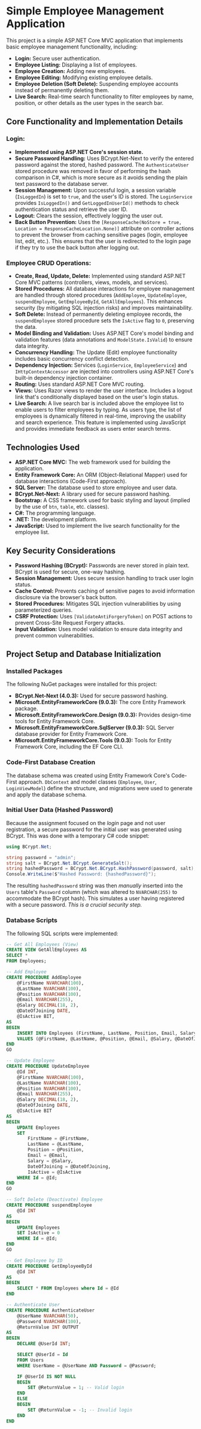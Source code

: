 # Simple Employee Management Application

This project is a simple ASP.NET Core MVC application that implements basic employee management functionality, including:

- **Login:** Secure user authentication.
- **Employee Listing:** Displaying a list of employees.
- **Employee Creation:** Adding new employees.
- **Employee Editing:** Modifying existing employee details.
- **Employee Deletion (Soft Delete):** Suspending employee accounts instead of permanently deleting them.
- **Live Search:** Real-time search functionality to filter employees by name, position, or other details as the user types in the search bar.

## Core Functionality and Implementation Details

### Login:

- **Implemented using ASP.NET Core's session state.**
- **Secure Password Handling:** Uses BCrypt.Net-Next to verify the entered password against the stored, hashed password. The `AuthenticateUser` stored procedure was removed in favor of performing the hash comparison in C#, which is more secure as it avoids sending the plain text password to the database server.
- **Session Management:** Upon successful login, a session variable (`IsLoggedIn`) is set to `true`, and the user's ID is stored. The `LoginService` provides `IsLoggedIn()` and `GetLoggedInUserId()` methods to check authentication status and retrieve the user ID.
- **Logout:** Clears the session, effectively logging the user out.
- **Back Button Prevention:** Uses the `[ResponseCache(NoStore = true, Location = ResponseCacheLocation.None)]` attribute on controller actions to prevent the browser from caching sensitive pages (login, employee list, edit, etc.). This ensures that the user is redirected to the login page if they try to use the back button after logging out.

### Employee CRUD Operations:

- **Create, Read, Update, Delete:** Implemented using standard ASP.NET Core MVC patterns (controllers, views, models, and services).
- **Stored Procedures:** All database interactions for employee management are handled through stored procedures (`AddEmployee`, `UpdateEmployee`, `suspendEmployee`, `GetEmployeeById`, `GetAllEmployees`). This enhances security (by mitigating SQL injection risks) and improves maintainability.
- **Soft Delete:** Instead of permanently deleting employee records, the `suspendEmployee` stored procedure sets the `IsActive` flag to `0`, preserving the data.
- **Model Binding and Validation:** Uses ASP.NET Core's model binding and validation features (data annotations and `ModelState.IsValid`) to ensure data integrity.
- **Concurrency Handling:** The Update (Edit) employee functionality includes basic concurrency conflict detection.
- **Dependency Injection:** Services (`LoginService`, `EmployeeService`) and `IHttpContextAccessor` are injected into controllers using ASP.NET Core's built-in dependency injection container.
- **Routing:** Uses standard ASP.NET Core MVC routing.
- **Views:** Uses Razor views to render the user interface. Includes a logout link that's conditionally displayed based on the user's login status.
- **Live Search:** A live search bar is included above the employee list to enable users to filter employees by typing. As users type, the list of employees is dynamically filtered in real-time, improving the usability and search experience. This feature is implemented using JavaScript and provides immediate feedback as users enter search terms.

## Technologies Used

- **ASP.NET Core MVC:** The web framework used for building the application.
- **Entity Framework Core:** An ORM (Object-Relational Mapper) used for database interactions (Code-First approach).
- **SQL Server:** The database used to store employee and user data.
- **BCrypt.Net-Next:** A library used for secure password hashing.
- **Bootstrap:** A CSS framework used for basic styling and layout (implied by the use of `btn`, `table`, etc. classes).
- **C#:** The programming language.
- **.NET:** The development platform.
- **JavaScript:** Used to implement the live search functionality for the employee list.

## Key Security Considerations

- **Password Hashing (BCrypt):** Passwords are never stored in plain text. BCrypt is used for secure, one-way hashing.
- **Session Management:** Uses secure session handling to track user login status.
- **Cache Control:** Prevents caching of sensitive pages to avoid information disclosure via the browser's back button.
- **Stored Procedures:** Mitigates SQL injection vulnerabilities by using parameterized queries.
- **CSRF Protection:** Uses `[ValidateAntiForgeryToken]` on POST actions to prevent Cross-Site Request Forgery attacks.
- **Input Validation:** Uses model validation to ensure data integrity and prevent common vulnerabilities.

## Project Setup and Database Initialization

### Installed Packages

The following NuGet packages were installed for this project:

- **BCrypt.Net-Next (4.0.3):** Used for secure password hashing.
- **Microsoft.EntityFrameworkCore (9.0.3):** The core Entity Framework package.
- **Microsoft.EntityFrameworkCore.Design (9.0.3):** Provides design-time tools for Entity Framework Core.
- **Microsoft.EntityFrameworkCore.SqlServer (9.0.3):** SQL Server database provider for Entity Framework Core.
- **Microsoft.EntityFrameworkCore.Tools (9.0.3):** Tools for Entity Framework Core, including the EF Core CLI.

### Code-First Database Creation

The database schema was created using Entity Framework Core's Code-First approach. `DbContext` and model classes (`Employee`, `User`, `LoginViewModel`) define the structure, and migrations were used to generate and apply the database schema.

### Initial User Data (Hashed Password)

Because the assignment focused on the _login_ page and not user registration, a secure password for the initial user was generated using BCrypt. This was done with a temporary C# code snippet:

```csharp
using BCrypt.Net;

string password = "admin";
string salt = BCrypt.Net.BCrypt.GenerateSalt();
string hashedPassword = BCrypt.Net.BCrypt.HashPassword(password, salt);
Console.WriteLine($"Hashed Password: {hashedPassword}");
```

The resulting `hashedPassword` string was then _manually_ inserted into the `Users` table's `Password` column (which was altered to `NVARCHAR(255)` to accommodate the BCrypt hash). This simulates a user having registered with a secure password. _This is a crucial security step._

### Database Scripts

The following SQL scripts were implemented:

```sql
-- Get All Employees (View)
CREATE VIEW GetAllEmployees AS
SELECT *
FROM Employees;

-- Add Employee
CREATE PROCEDURE AddEmployee
    @FirstName NVARCHAR(100),
    @LastName NVARCHAR(100),
    @Position NVARCHAR(100),
    @Email NVARCHAR(255),
    @Salary DECIMAL(18, 2),
    @DateOfJoining DATE,
    @IsActive BIT,
AS
BEGIN
    INSERT INTO Employees (FirstName, LastName, Position, Email, Salary, DateOfJoining, IsActive)
    VALUES (@FirstName, @LastName, @Position, @Email, @Salary, @DateOfJoining, @IsActive);
END
GO

-- Update Employee
CREATE PROCEDURE UpdateEmployee
    @Id INT,
    @FirstName NVARCHAR(100),
    @LastName NVARCHAR(100),
    @Position NVARCHAR(100),
    @Email NVARCHAR(255),
    @Salary DECIMAL(18, 2),
    @DateOfJoining DATE,
    @IsActive BIT
AS
BEGIN
    UPDATE Employees
    SET
        FirstName = @FirstName,
        LastName = @LastName,
        Position = @Position,
        Email = @Email,
        Salary = @Salary,
        DateOfJoining = @DateOfJoining,
        IsActive = @IsActive
    WHERE Id = @Id;
END
GO

-- Soft Delete (Deactivate) Employee
CREATE PROCEDURE suspendEmployee
    @Id INT
AS
BEGIN
    UPDATE Employees
    SET IsActive = 0
    WHERE Id = @Id;
END
GO

-- Get Employee by ID
CREATE PROCEDURE GetEmployeeById
    @Id INT
AS
BEGIN
    SELECT * FROM Employees where Id = @Id
END

-- Authenticate User
CREATE PROCEDURE AuthenticateUser
    @UserName NVARCHAR(50),
    @Password NVARCHAR(100),
    @ReturnValue INT OUTPUT
AS
BEGIN
    DECLARE @UserId INT;

    SELECT @UserId = Id
    FROM Users
    WHERE UserName = @UserName AND Password = @Password;

    IF @UserId IS NOT NULL
    BEGIN
        SET @ReturnValue = 1; -- Valid login
    END
    ELSE
    BEGIN
        SET @ReturnValue = -1; -- Invalid login
    END
END
```
